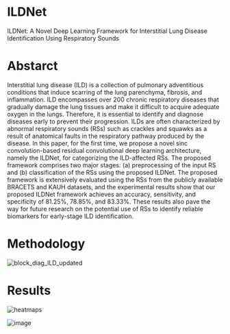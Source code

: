 # ILDNet
ILDNet: A Novel Deep Learning Framework for Interstitial Lung Disease Identification Using Respiratory Sounds

# Abstarct
Interstitial lung disease (ILD) is a collection of pulmonary adventitious conditions that induce scarring of the lung parenchyma, fibrosis, and inflammation. ILD encompasses over 200 chronic respiratory diseases that gradually damage the lung tissues and make it difficult to acquire adequate oxygen in the lungs. Therefore, it is essential to identify and diagnose diseases early to prevent their progression. ILDs are often characterized by abnormal respiratory sounds (RSs) such as crackles and squawks as a result of anatomical faults in the respiratory pathway produced by the disease. In this paper, for the first time, we propose a novel sinc convolution-based residual convolutional deep learning architecture, namely the ILDNet, for categorizing the ILD-affected RSs. The proposed framework comprises two major stages: (a) preprocessing of the input RS and (b) classification of the RSs using the proposed ILDNet. The proposed framework is extensively evaluated using the RSs from the publicly available BRACETS and KAUH datasets, and the experimental results show that our proposed ILDNet framework achieves an accuracy, sensitivity, and specificity of 81.25%, 78.85%, and 83.33%. These results also pave the way for future research on the potential use of RSs to identify reliable biomarkers for early-stage ILD identification.

# Methodology
![block_diag_ILD_updated](https://github.com/user-attachments/assets/2fc7c2d7-736a-476d-a3ce-984b2eb5de25)

# Results
![heatmaps](https://github.com/user-attachments/assets/730061ce-1249-4688-8c43-fd80dfb87d4e)

![image](https://github.com/user-attachments/assets/088eb234-9b38-4d62-be40-7ad879d3b21b)





